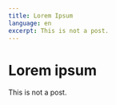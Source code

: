 ```yaml
---
title: Lorem Ipsum
language: en
excerpt: This is not a post.
---
```


# Lorem ipsum

This is not a post.

<!--
## Tech stack

The raw data reside in a [repo][1] over at [GitHub][2].
It is cooked by [GitHub Pages][3] using [Jekyll][4] and served as [my user page][5].

[1]: http://github.com/paolobrasolin/paolobrasolin.github.io
[2]: http://github.com
[3]: http://pages.github.com
[4]: http://jekyllrb.com
[5]: http://paolobrasolin.github.io


## Typefaces

I use three open source web fonts provided by [Google Fonts][ggf]:

* [Oswald][ggf osw] by [Vernon Adams][gg+ va] for headings;
* [Inconsolata][ggf inc] by [Raph Levien][gg+ rl] for code;
* [Merriweather][ggf mer] by [Eben Sorkin][gg+ es] for everything else.

[ggf]:     https://www.google.com/fonts
[ggf osw]: https://www.google.com/fonts/specimen/Oswald
[gg+ va]:  https://plus.google.com/+VernonAdams/about
[ggf inc]: https://www.google.com/fonts/specimen/Inconsolata
[gg+ rl]:  https://plus.google.com/+RaphLevien/about
[ggf mer]: https://www.google.com/fonts/specimen/Merriweather
[gg+ es]:  https://plus.google.com/106288796449831139244/about
-->
